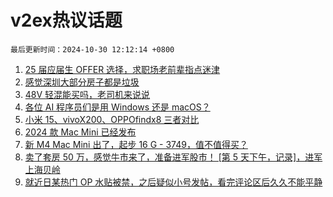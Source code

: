 # v2ex热议话题

`最后更新时间：2024-10-30 12:12:14 +0800`

1. [25 届应届生 OFFER 选择，求职场老前辈指点迷津](https://www.v2ex.com/t/1084656)
1. [感觉深圳大部分房子都是垃圾](https://www.v2ex.com/t/1084589)
1. [48V 轻混能买吗，老司机来说说](https://www.v2ex.com/t/1084582)
1. [各位 AI 程序员们是用 Windows 还是 macOS？](https://www.v2ex.com/t/1084621)
1. [小米 15、vivoX200、OPPOfindx8 三者对比](https://www.v2ex.com/t/1084805)
1. [2024 款 Mac Mini 已经发布](https://www.v2ex.com/t/1084764)
1. [新 M4 Mac Mini 出了，起步 16 G - 3749，值不值得买？](https://www.v2ex.com/t/1084772)
1. [卖了套房 50 万，感觉牛市来了，准备进军股市！ [第 5 天下午，记录]，进军上海贝岭](https://www.v2ex.com/t/1084606)
1. [就近日某热门 OP 水贴被禁，之后疑似小号发帖，看完评论区后久久不能平静](https://www.v2ex.com/t/1084811)

